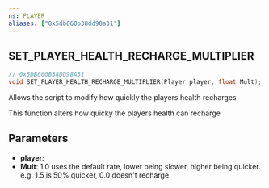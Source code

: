 ```yaml
---
ns: PLAYER
aliases: ["0x5db660b38dd98a31"]
---
```

## SET_PLAYER_HEALTH_RECHARGE_MULTIPLIER

```c
// 0x5DB660B38DD98A31
void SET_PLAYER_HEALTH_RECHARGE_MULTIPLIER(Player player, float Mult);
```

Allows the script to modify how quickly the players health recharges

This function alters how quicky the players health can recharge


## Parameters
* **player**: 
* **Mult**: 1.0 uses the default rate, lower being slower, higher being quicker. e.g. 1.5 is 50% quicker, 0.0 doesn't recharge
